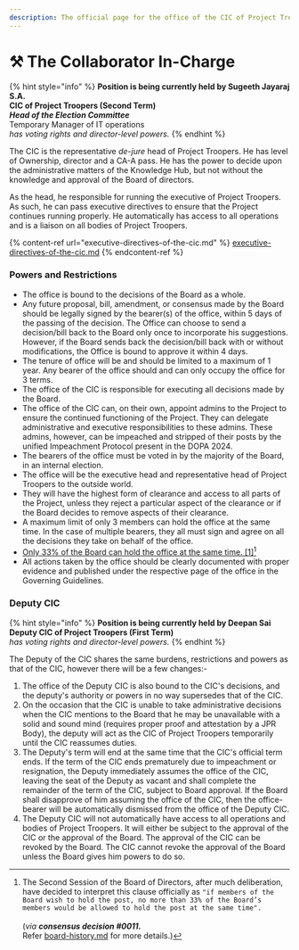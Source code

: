 ```yaml
---
description: The official page for the office of the CIC of Project Troopers.
---
```


# ⚒️ The Collaborator In-Charge

{% hint style="info" %}
**Position is being currently held by Sugeeth Jayaraj S.A.**\
**CIC of Project Troopers (Second Term)**\
_**Head of the Election Committee**_\
Temporary Manager of IT operations\
_has voting rights and director-level powers._
{% endhint %}

The CIC is the representative _de-jure_ head of Project Troopers. He has level of Ownership, director and a CA-A pass. He has the power to decide upon the administrative matters of the Knowledge Hub, but not without the knowledge and approval of the Board of directors.

As the head, he responsible for running the executive of Project Troopers. As such, he can pass executive directives to ensure that the Project continues running properly. He automatically has access to all operations and is a liaison on all bodies of Project Troopers.

{% content-ref url="executive-directives-of-the-cic.md" %}
[executive-directives-of-the-cic.md](executive-directives-of-the-cic.md)
{% endcontent-ref %}

### Powers and Restrictions

* The office is bound to the decisions of the Board as a whole.
* Any future proposal, bill, amendment, or consensus made by the Board should be legally signed by the bearer(s) of the office, within 5 days of the passing of the decision. The Office can choose to send a decision/bill back to the Board only once to incorporate his suggestions. However, if the Board sends back the decision/bill back with or without modifications, the Office is bound to approve it within 4 days.
* The tenure of office will be and should be limited to a maximum of 1 year. Any bearer of the office should and can only occupy the office for 3 terms.
* The office of the CIC is responsible for executing all decisions made by the Board.
* The office of the CIC can, on their own, appoint admins to the Project to ensure the continued functioning of the Project. They can delegate administrative and executive responsibilities to these admins. These admins, however, can be impeached and stripped of their posts by the unified Impeachment Protocol present in the DOPA 2024.
* The bearers of the office must be voted in by the majority of the Board, in an internal election.
* The office will be the executive head and representative head of Project Troopers to the outside world.
* They will have the highest form of clearance and access to all parts of the Project, unless they reject a particular aspect of the clearance or if the Board decides to remove aspects of their clearance.
* A maximum limit of only 3 members can hold the office at the same time. In the case of multiple bearers, they all must sign and agree on all the decisions they take on behalf of the office.
* [Only 33% of the Board can hold the office at the same time. \[1\]](#user-content-fn-1)[^1]&#x20;
* All actions taken by the office should be clearly documented with proper evidence and published under the respective page of the office in the Governing Guidelines.

### Deputy CIC

{% hint style="info" %}
**Position is being currently held by Deepan Sai**\
**Deputy CIC of Project Troopers (First Term)**\
_has voting rights and director-level powers._
{% endhint %}

The Deputy of the CIC shares the same burdens, restrictions and powers as that of the CIC, however there will be a few changes:-

1. The office of the Deputy CIC is also bound to the CIC's decisions, and the deputy's authority or powers in no way supersedes that of the CIC.
2. On the occasion that the CIC is unable to take administrative decisions when the CIC mentions to the Board that he may be unavailable with a solid and sound mind (requires proper proof and attestation by a JPR Body), the deputy will act as the CIC of Project Troopers temporarily until the CIC reassumes duties.
3. The Deputy's term will end at the same time that the CIC's official term ends. If the term of the CIC ends prematurely due to impeachment or resignation, the Deputy immediately assumes the office of the CIC, leaving the seat of the Deputy as vacant and shall complete the remainder of the term of the CIC, subject to Board approval. If the Board shall disapprove of him assuming the office of the CIC, then the office-bearer will be automatically dismissed from the office of the Deputy CIC.
4. The Deputy CIC will not automatically have access to all operations and bodies of Project Troopers. It will either be subject to the approval of the CIC or the approval of the Board. The approval of the CIC can be revoked by the Board. The CIC cannot revoke the approval of the Board unless the Board gives him powers to do so.

[^1]: The Second Session of the Board of Directors, after much deliberation, have decided to interpret this clause officially as `"if members of the Board wish to hold the post, no more than 33% of the Board’s members would be allowed to hold the post at the same time".`   \
    \
    (_via **consensus decision #0011.**_\
    Refer [board-history.md](../the-troopers-board-of-directors/board-history.md "mention") for more details.)
